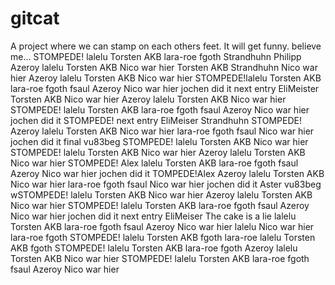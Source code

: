 # gitcat
A project where we can stamp on each others feet.
It will get funny. believe me...
STOMPEDE! lalelu Torsten AKB lara-roe fgoth Strandhuhn Philipp Azeroy lalelu Torsten AKB Nico war hier
Torsten AKB Strandhuhn
Nico war hier
Azeroy lalelu Torsten AKB Nico war hier
STOMPEDE!lalelu Torsten AKB lara-roe fgoth fsaul Azeroy Nico war hier jochen did it
next entry EliMeister
Torsten AKB
Nico war hier
Azeroy lalelu Torsten AKB Nico war hier
STOMPEDE! lalelu Torsten AKB lara-roe fgoth fsaul Azeroy Nico war hier jochen did it
STOMPEDE!
next entry EliMeiser Strandhuhn
STOMPEDE! Azeroy lalelu Torsten AKB Nico war hier lara-roe fgoth 
fsaul Nico war hier jochen did it final
vu83beg STOMPEDE! lalelu
Torsten AKB
Nico war hier
STOMPEDE! lalelu
Torsten AKB
Nico war hier
Azeroy lalelu Torsten AKB Nico war hier
STOMPEDE! Alex   lalelu Torsten AKB lara-roe fgoth fsaul Azeroy Nico war hier jochen did it
TOMPEDE!Alex Azeroy lalelu Torsten AKB Nico war hier lara-roe fgoth 
fsaul Nico war hier jochen did it
Aster
vu83beg
wSTOMPEDE! lalelu
Torsten AKB
Nico war hier
Azeroy lalelu Torsten AKB Nico war hier
STOMPEDE! lalelu Torsten AKB lara-roe fgoth fsaul Azeroy Nico war hier jochen did it
next entry EliMeiser The cake is a lie lalelu Torsten AKB lara-roe fgoth fsaul Azeroy Nico war hier lalelu Nico war hier lara-roe fgoth
STOMPEDE! lalelu Torsten AKB fgoth
lara-roe lalelu Torsten AKB fgoth
STOMPEDE! lalelu Torsten AKB lara-roe fgoth
Azeroy lalelu Torsten AKB Nico war hier
STOMPEDE! lalelu Torsten AKB lara-roe fgoth fsaul Azeroy Nico war hier
